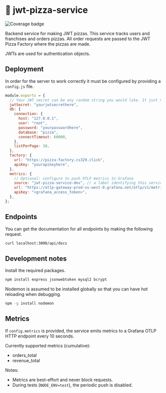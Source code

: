 # 🍕 jwt-pizza-service

![Coverage badge](https://pizza-factory.cs329.click/api/badge/liu2003/jwtpizzaservicecoverage?t=latest)

Backend service for making JWT pizzas. This service tracks users and franchises and orders pizzas. All order requests are passed to the JWT Pizza Factory where the pizzas are made.

JWTs are used for authentication objects.

## Deployment

In order for the server to work correctly it must be configured by providing a `config.js` file.

```js
module.exports = {
  // Your JWT secret can be any random string you would like. It just needs to be secret.
  jwtSecret: "yourjwtsecrethere",
  db: {
    connection: {
      host: "127.0.0.1",
      user: "root",
      password: "yourpasswordhere",
      database: "pizza",
      connectTimeout: 60000,
    },
    listPerPage: 10,
  },
  factory: {
    url: "https://pizza-factory.cs329.click",
    apiKey: "yourapikeyhere",
  },
  metrics: {
    // Optional: configure to push OTLP metrics to Grafana
    source: "jwt-pizza-service-dev", // a label identifying this service
    url: "https://otlp-gateway-prod-us-west-0.grafana.net/otlp/v1/metrics",
    apiKey: "<grafana_access_token>",
  },
};
```

## Endpoints

You can get the documentation for all endpoints by making the following request.

```sh
curl localhost:3000/api/docs
```

## Development notes

Install the required packages.

```sh
npm install express jsonwebtoken mysql2 bcrypt
```

Nodemon is assumed to be installed globally so that you can have hot reloading when debugging.

```sh
npm -g install nodemon
```

## Metrics

If `config.metrics` is provided, the service emits metrics to a Grafana OTLP HTTP endpoint every 10 seconds.

Currently supported metrics (cumulative):

- orders_total
- revenue_total

Notes:

- Metrics are best-effort and never block requests.
- During tests (`NODE_ENV=test`), the periodic push is disabled.
